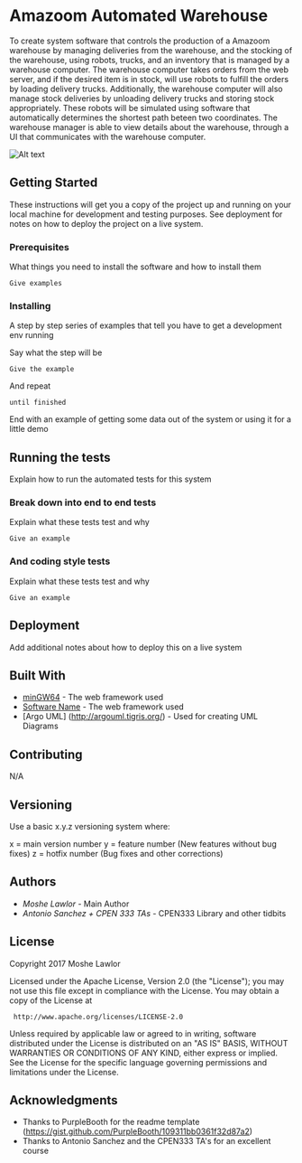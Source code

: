 # Amazoom Automated Warehouse

To create system software that controls the production of a Amazoom warehouse 
by managing deliveries from the warehouse, and the stocking of the warehouse, 
using robots, trucks, and an inventory that is managed by a warehouse computer. 
The warehouse computer takes orders from the web server, and if the desired item
is in stock, will use robots to fulfill the orders by loading delivery trucks. 
Additionally, the warehouse computer will also manage stock deliveries by 
unloading delivery trucks and storing stock appropriately. These robots will be 
simulated using software that automatically determines the shortest path beteen
two coordinates. The warehouse manager is able to view details about the 
warehouse, through a UI that communicates with the warehouse computer.

![Alt text](./docs/systemDiagram.png?raw=true "Title")

## Getting Started

These instructions will get you a copy of the project up and running on your 
local machine for development and testing purposes. See deployment for notes on 
how to deploy the project on a live system.

### Prerequisites

What things you need to install the software and how to install them

```
Give examples
```

### Installing

A step by step series of examples that tell you have to get a development env 
running

Say what the step will be

```
Give the example
```

And repeat

```
until finished
```

End with an example of getting some data out of the system or using it for a little demo

## Running the tests

Explain how to run the automated tests for this system

### Break down into end to end tests

Explain what these tests test and why

```
Give an example
```

### And coding style tests

Explain what these tests test and why

```
Give an example
```

## Deployment

Add additional notes about how to deploy this on a live system

## Built With

* [minGW64](http://mingw-w64.org/doku.php/download) - The web framework used
* [Software Name](URL) - The web framework used
* [Argo UML] (http://argouml.tigris.org/) - Used for creating UML Diagrams


## Contributing

N/A

## Versioning

Use a basic x.y.z versioning system where:

x = main version number
y = feature number (New features without bug fixes)
z = hotfix number (Bug fixes and other corrections)

## Authors

* *Moshe Lawlor* - Main Author 
* *Antonio Sanchez + CPEN 333 TAs* - CPEN333 Library and other tidbits

## License

   Copyright 2017 Moshe Lawlor

   Licensed under the Apache License, Version 2.0 (the "License");
   you may not use this file except in compliance with the License.
   You may obtain a copy of the License at

     http://www.apache.org/licenses/LICENSE-2.0

   Unless required by applicable law or agreed to in writing, software
   distributed under the License is distributed on an "AS IS" BASIS,
   WITHOUT WARRANTIES OR CONDITIONS OF ANY KIND, either express or implied.
   See the License for the specific language governing permissions and
   limitations under the License.
   
## Acknowledgments

* Thanks to PurpleBooth for the readme template (https://gist.github.com/PurpleBooth/109311bb0361f32d87a2)
* Thanks to Antonio Sanchez and the CPEN333 TA's for an excellent course
